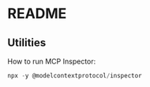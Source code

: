 # README

## Utilities

How to run MCP Inspector:

```Powershell
npx -y @modelcontextprotocol/inspector
```
